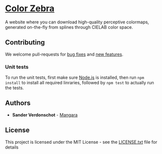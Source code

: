 # [Color Zebra](https://mangara.github.io/Color-Zebra/)

A website where you can download high-quality perceptive colormaps, generated on-the-fly from splines through CIELAB color space.

## Contributing

We welcome pull-requests for [bug fixes](https://github.com/Mangara/Color-Zebra/labels/bug) and [new features](https://github.com/Mangara/Color-Zebra/labels/enhancement).

### Unit tests

To run the unit tests, first make sure [Node.js](https://nodejs.org/) is installed, then run `npm install` to install all required linraries, followed by `npm test` to actually run the tests.

## Authors

* **Sander Verdonschot** - [Mangara](https://github.com/Mangara)

## License

This project is licensed under the MIT License - see the [LICENSE.txt](LICENSE.txt) file for details